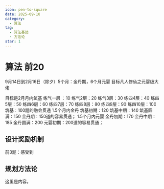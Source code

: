 ```yaml
---
icon: pen-to-square
date: 2025-09-10
category:
  - 算法
tag:
  - 算法基础
  - 方法论
star: 1
---
```


# 算法 前20
9月14日到2月16日（除夕）5个月：金丹期，6个月元婴
目标凡人修仙之元婴级大佬

目标是2月月内筑基
练气一层 ：10
练气2层：20
练气3层：30
练四4层：40
练四5层：50
练四6层：60
练四7层：70
练四8层：80
练四9层：90
练四10层：100
筑基：100题的融会贯通
1.5个月内金丹
筑基初期：120
筑基中期：140
筑基圆满：150
金丹期：150道的容易贯通；
1.5个月内元婴
金丹初期：170
金丹中期：185
金丹圆满：200
元婴初期：200道的容易贯通；
## 设计奖励机制
前3题：感受到

## 规划方法论

这里是内容。

